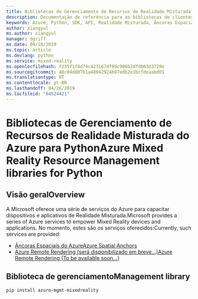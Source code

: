 ```yaml
---
title: Bibliotecas de Gerenciamento de Recursos de Realidade Misturada do Azure para Python
description: Documentação de referência para as bibliotecas de clientes do Python para o Gerenciamento de Recursos da Realidade Misturada do Azure
keywords: Azure, Python, SDK, API, Realidade Misturada, Âncoras Espaciais
author: xiangyul
ms.author: xiangyul
manager: dgriff
ms.date: 04/16/2019
ms.topic: article
ms.devlang: python
ms.service: mixed-reality
ms.openlocfilehash: f235f1f8d74c423167df09c906b2dfd063d3729e
ms.sourcegitcommit: 48c04d807b1a48042924b87edb2e1bcfdeaabd01
ms.translationtype: HT
ms.contentlocale: pt-BR
ms.lasthandoff: 04/26/2019
ms.locfileid: "64524421"
---
```

# <a name="azure-mixed-reality-resource-management-libraries-for-python"></a><span data-ttu-id="8d27a-104">Bibliotecas de Gerenciamento de Recursos de Realidade Misturada do Azure para Python</span><span class="sxs-lookup"><span data-stu-id="8d27a-104">Azure Mixed Reality Resource Management libraries for Python</span></span>

## <a name="overview"></a><span data-ttu-id="8d27a-105">Visão geral</span><span class="sxs-lookup"><span data-stu-id="8d27a-105">Overview</span></span>

<span data-ttu-id="8d27a-106">A Microsoft oferece uma série de serviços do Azure para capacitar dispositivos e aplicativos de Realidade Misturada.</span><span class="sxs-lookup"><span data-stu-id="8d27a-106">Microsoft provides a series of Azure services to empower Mixed Reality devices and applications.</span></span> <span data-ttu-id="8d27a-107">No momento, estes são os serviços oferecidos:</span><span class="sxs-lookup"><span data-stu-id="8d27a-107">Currently, such services are provided:</span></span>

* [<span data-ttu-id="8d27a-108">Âncoras Espaciais do Azure</span><span class="sxs-lookup"><span data-stu-id="8d27a-108">Azure Spatial Anchors</span></span>](https://azure.microsoft.com/en-us/services/spatial-anchors/)
* [<span data-ttu-id="8d27a-109">Azure Remote Rendering (será disponibilizado em breve…)</span><span class="sxs-lookup"><span data-stu-id="8d27a-109">Azure Remote Rendering (To be available soon...)</span></span>](https://azure.microsoft.com/en-us/services/remote-rendering/)

## <a name="management-library"></a><span data-ttu-id="8d27a-110">Biblioteca de gerenciamento</span><span class="sxs-lookup"><span data-stu-id="8d27a-110">Management library</span></span>
```bash
pip install azure-mgmt-mixedreality
```

